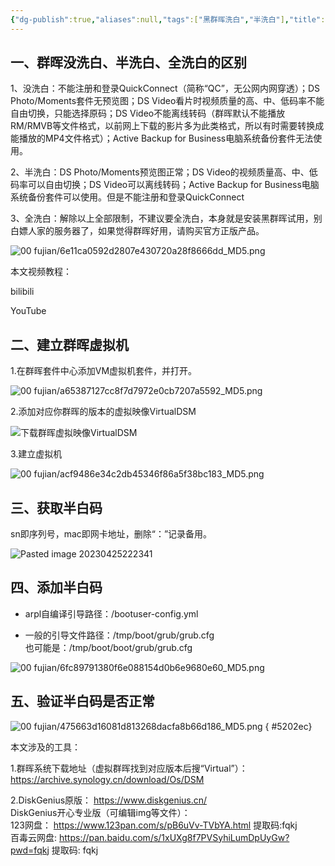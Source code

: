 ```yaml
---
{"dg-publish":true,"aliases":null,"tags":["黑群晖洗白","半洗白"],"title":"黑群晖洗白和半洗白","permalink":"/0102 二级系统/群晖/黑群晖洗白和半洗白/","dgPassFrontmatter":true,"noteIcon":""}
---
```


## 一、群晖没洗白、半洗白、全洗白的区别

1、没洗白：不能注册和登录QuickConnect（简称“QC”，无公网内网穿透）；DS Photo/Moments套件无预览图；DS Video看片时视频质量的高、中、低码率不能自由切换，只能选择原码；DS Video不能离线转码（群晖默认不能播放RM/RMVB等文件格式，以前网上下载的影片多为此类格式，所以有时需要转换成能播放的MP4文件格式）；Active Backup for Business电脑系统备份套件无法使用。

2、半洗白：DS Photo/Moments预览图正常；DS Video的视频质量高、中、低码率可以自由切换；DS Video可以离线转码；Active Backup for Business电脑系统备份套件可以使用。但是不能注册和登录QuickConnect

3、全洗白：解除以上全部限制，不建议要全洗白，本身就是安装黑群晖试用，别白嫖人家的服务器了，如果觉得群晖好用，请购买官方正版产品。

![00 fujian/6e11ca0592d2807e430720a28f8666dd_MD5.png](/img/user/00%20fujian/6e11ca0592d2807e430720a28f8666dd_MD5.png)

本文视频教程：

bilibili

YouTube

## 二、建立群晖虚拟机

1.在群晖套件中心添加VM虚拟机套件，并打开。

![00 fujian/a65387127cc8f7d7972e0cb7207a5592_MD5.png](/img/user/00%20fujian/a65387127cc8f7d7972e0cb7207a5592_MD5.png)

2.添加对应你群晖的版本的虚拟映像VirtualDSM

![下载群晖虚拟映像VirtualDSM](https://www.fqkeji.net/wp-content/uploads/2023/03/image-4-1024x537.png)

3.建立虚拟机

![00 fujian/acf9486e34c2db45346f86a5f38bc183_MD5.png](/img/user/00%20fujian/acf9486e34c2db45346f86a5f38bc183_MD5.png)

## 三、获取半白码

sn即序列号，mac即网卡地址，删除“：”记录备用。

![Pasted image 20230425222341](E:/caiweili/00%20fujian/Pasted%20image%2020230425222341.png)
## 四、添加半白码

-   arpl自编译引导路径：/bootuser-config.yml

-   一般的引导文件路径：/tmp/boot/grub/grub.cfg  
    也可能是：/tmp/boot/boot/grub/grub.cfg

![00 fujian/6fc89791380f6e088154d0b6e9680e60_MD5.png](/img/user/00%20fujian/6fc89791380f6e088154d0b6e9680e60_MD5.png)

## 五、验证半白码是否正常

![00 fujian/475663d16081d813268dacfa8b66d186_MD5.png](/img/user/00%20fujian/475663d16081d813268dacfa8b66d186_MD5.png)
{ #5202ec}


本文涉及的工具：

1.群晖系统下载地址（虚拟群晖找到对应版本后搜“Virtual”）：  
https://archive.synology.cn/download/Os/DSM

2.DiskGenius原版： https://www.diskgenius.cn/  
DiskGenius开心专业版（可编辑img等文件）：  
123网盘： https://www.123pan.com/s/pB6uVv-TVbYA.html 提取码:fqkj  
百毒云网盘: https://pan.baidu.com/s/1xUXg8f7PVSyhiLumDpUyGw?pwd=fqkj 提取码: fqkj
